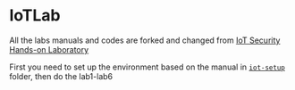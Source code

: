 # IoTLab

All the labs manuals and codes are forked and changed from [IoT Security Hands-on Laboratory](https://cyber.cs.ucf.edu/iot/)

First you need to set up the environment based on the manual in [`iot-setup`](iot-setup) folder, then do the lab1-lab6
